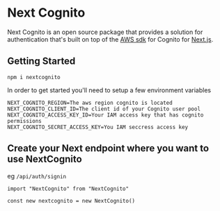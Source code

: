 # Next Cognito

Next Cognito is an open source package that provides a solution for authentication that's built on top of the [AWS sdk](https://www.npmjs.com/package/@aws-sdk/client-cognito-identity-provider) for Cognito for [Next.js](https://nextjs.org/).

## Getting Started

```
npm i nextcognito
```
In order to get started you'll need to setup a few environment variables

```
NEXT_COGNITO_REGION=The aws region cognito is located
NEXT_COGNITO_CLIENT_ID=The client id of your Cognito user pool
NEXT_COGNITO_ACCESS_KEY_ID=Your IAM access key that has cognito permissions
NEXT_COGNITO_SECRET_ACCESS_KEY=You IAM seccress access key
```

## Create your Next endpoint where you want to use NextCognito
eg
`/api/auth/signin`
```
import "NextCognito" from "NextCognito"

const new nextcognito = new NextCognito()
```
